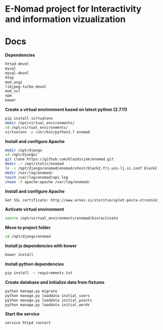 E-Nomad project for Interactivity and information vizualization
==========

Docs
====
**Dependencies**
```bash
httpd-devel
mysql
mysql-devel
htop
mod_wsgi
libjpeg-turbo-devel
mod_ssl
npm
bower
```

**Create a virtual environment based on latest python (2.7.11)**
```bash
pip install virtualenv
mkdir /opt/virtual_environments/
cd /opt/virtual_environments/
virtualenv -p /usr/bin/python2.7 enomad 
```

**Install and configure Apache**
```bash
mkdir /opt/django
cd /opt/django/
git clone https://github.com/blazdivjak/enomad.git
mkdir -r /opt/static/enomad
ln -s /opt/django/enomad/enomad/vhost/black2.fri.uni-lj.si.conf black2.fri.uni-lj.si.conf
mkdir /var/log/enomad/
touch /var/log/enomad/api.log
chown -R apache:apache /var/log/enomad/
```

**Install and configure Apache**
```bash
Get SSL certificate: http://www.arnes.si/storitve/splet-posta-strezniki/digitalna-strezniska-potrdila/
```
**Activate virtual environment**
```bash
source /opt/virtual_environments/enomad/bin/activate
```
**Move to project folder**
```bash
cd /opt/django/enomad
```
**Install js dependencies with bower**
```bash
bower install
```
**Install python dependencies**
```bash
pip install -r requirements.txt
```
**Create database and initialize data from fixtures**
```bash
python manage.py migrate
python manage.py loaddata initial_users
python manage.py loaddata initial_points
python manage.py loaddata initial_words
```
**Start the service**
```bash
service httpd restart
```
